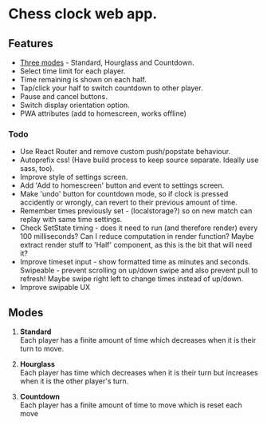 # Chess clock web app.

## Features
- [Three modes](#modes) - Standard, Hourglass and Countdown.
- Select time limit for each player.
- Time remaining is shown on each half.
- Tap/click your half to switch countdown to other player.
- Pause and cancel buttons.
- Switch display orientation option.
- PWA attributes (add to homescreen, works offline)


### Todo
- Use React Router and remove custom push/popstate behaviour.
- Autoprefix css! (Have build process to keep source separate. Ideally use sass, too).
- Improve style of settings screen.
- Add 'Add to homescreen' button and event to settings screen.
- Make 'undo' button for countdown mode, so if clock is pressed accidently or wrongly, can revert to their previous amount of time.
- Remember times previously set - (localstorage?) so on new match can replay with same time settings.
- Check SetState timing - does it need to run (and therefore render) every 100 milliseconds? Can I reduce computation in render function? Maybe extract render stuff to 'Half' component, as this is the bit that will need it?
- Improve timeset input - show formatted time as minutes and seconds. Swipeable - prevent scrolling on up/down swipe and also prevent pull to refresh! Maybe swipe right left to change times instead of up/down.
- Improve swipable UX


## Modes
1. __Standard__  
  Each player has a finite amount of time which decreases when it is their turn to move.

2. __Hourglass__  
  Each player has time which decreases when it is their turn but increases when it is the other player's turn.

3. __Countdown__  
  Each player has a finite amount of time to move which is reset each move